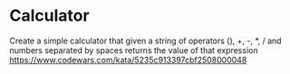 # Calculator
Create a simple calculator that given a string of operators (), +, -, *, / and numbers separated by spaces returns the value of that expression
https://www.codewars.com/kata/5235c913397cbf2508000048
